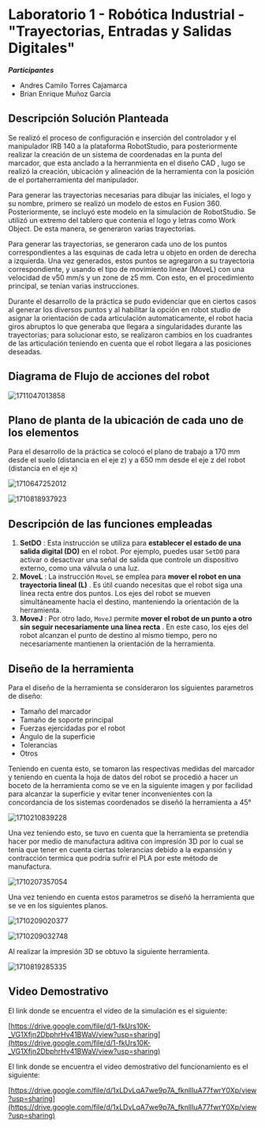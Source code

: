 # Laboratorio 1 - Robótica Industrial - "Trayectorias, Entradas y Salidas Digitales"

***Participantes***

* Andres Camilo Torres Cajamarca
* Brian Enrique Muñoz Garcia

## Descripción Solución Planteada

Se realizó el proceso de configuración e inserción del controlador y el manipulador IRB 140 a la plataforma RobotStudio, para posteriormente realizar la creación de un sistema de coordenadas en la punta del marcador, que esta anclado a la herranmienta en el diseño CAD , lugo se realizó la creación, ubicación y alineación de la herramienta con la posición de el portaherramienta del manipulador.

Para generar las trayectorias necesarias para dibujar las iniciales, el logo y su nombre, primero se realizó un modelo de estos en Fusion 360. Posteriormente, se incluyó este modelo en la simulación de RobotStudio. Se utilizó un extremo del tablero que contenia el logo y letras como Work Object. De esta manera, se generaron varias trayectorias.

Para generar las trayectorias, se generaron cada uno de los puntos correspondientes a las esquinas de cada letra u objeto en orden de derecha a izquierda. Una vez generados, estos puntos se agregaron a su trayectoria correspondiente, y usando el tipo de movimiento linear (MoveL) con una velocidad de v50 mm/s y un zone de z5 mm. Con esto, en el procedimiento principal, se tenían varias instrucciones.

Durante el desarrollo de la práctica se pudo evidenciar que en ciertos casos al generar los diversos puntos y al habilitar la opción en robot studio de asignar la orientación de cada articulación automaticamente, el robot hacia giros abruptos lo que generaba que llegara a singularidades durante las trayectorias; para solucionar esto, se realizaron cambios en los cuadrantes de las articulación teniendo en cuenta que el robot llegara a las posiciones deseadas.

## Diagrama de Flujo de acciones del robot

![1711047013858](image/README/1711047013858.png)

## Plano de planta de la ubicación de cada uno de los elementos

Para el desarrollo de la práctica se colocó el plano de trabajo a 170 mm desde el suelo (distancia en el eje z) y a 650 mm desde el eje z del robot (distancia en el eje x)

![1710647252012](image/README/1710647252012.png)

![1710818937923](image/README/1710818937923.png)

## Descripción de las funciones empleadas

1. **SetDO** : Esta instrucción se utiliza para **establecer el estado de una salida digital (DO)** en el robot. Por ejemplo, puedes usar `SetDO` para activar o desactivar una señal de salida que controle un dispositivo externo, como una válvula o una luz.
2. **MoveL** : La instrucción `MoveL` se emplea para  **mover el robot en una trayectoria lineal (L)** . Es útil cuando necesitas que el robot siga una línea recta entre dos puntos. Los ejes del robot se mueven simultáneamente hacia el destino, manteniendo la orientación de la herramienta.
3. **MoveJ** : Por otro lado, `MoveJ` permite  **mover el robot de un punto a otro sin seguir necesariamente una línea recta** . En este caso, los ejes del robot alcanzan el punto de destino al mismo tiempo, pero no necesariamente mantienen la orientación de la herramienta.

## Diseño de la herramienta

Para el diseño de la herramienta se consideraron los siguientes parametros de diseño:

* Tamaño del marcador
* Tamaño de soporte principal
* Fuerzas ejercidadas por el robot
* Ángulo de la superficie
* Tolerancias
* Otros

Teniendo en cuenta esto, se tomaron las respectivas medidas del marcador y teniendo en cuenta la hoja de datos del robot se procedió a hacer un boceto de la herramienta como se ve en la siguiente imagen y por facilidad para alcanzar la superficie y evitar tener inconvenientes con la concordancia de los sistemas coordenados se diseñó la herramienta a 45°

![1710210839228](image/README/1710210839228.png)

Una vez teniendo esto, se tuvo en cuenta que la herramienta se pretendía hacer por medio de manufactura aditiva con impresión 3D por lo cual se tenia que tener en cuenta ciertas tolerancias debido a la expansión y contracción termica que podria sufrir el PLA por este método de manufactura.

![1710207357054](image/README/1710207357054.png)

Una vez teniendo en cuenta estos parametros se diseñó la herramienta que se ve en los siguientes planos.

![1710209020377](image/README/1710209020377.png)

![1710209032748](image/README/1710209032748.png)

Al realizar la impresión 3D se obtuvo la siguiente herramienta.

![1710819285335](image/README/1710819285335.png)

## Video Demostrativo

El link donde se encuentra el video de la simulación es el siguiente:

[https://drive.google.com/file/d/1-fkUrs10K-_VG1Xfjn2DbphrHv41BWaV/view?usp=sharing](https://drive.google.com/file/d/1-fkUrs10K-_VG1Xfjn2DbphrHv41BWaV/view?usp=sharing)

El link donde se encuentra el video demostrativo del funcionamiento es el siguiente:

[https://drive.google.com/file/d/1xLDvLqA7we9p7A_fknllIuA77fwrY0Xp/view?usp=sharing](https://drive.google.com/file/d/1xLDvLqA7we9p7A_fknllIuA77fwrY0Xp/view?usp=sharing)
